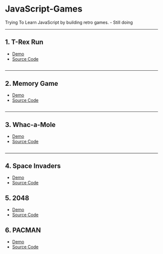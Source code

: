# JavaScript-Games
Trying To Learn JavaScript by building  retro games. - Still doing




---
## 1. T-Rex Run
   - [Demo](https://rybski113.github.io/T-Rex-Run-JS/)
   - [Source Code](https://github.com/Rybski113/T-Rex-Run-JS)
##  
---
## 2. Memory Game
   - [Demo](https://rybski113.github.io/Memory-Game-JavaScript/)
   - [Source Code](https://github.com/Rybski113/Memory-Game-JavaScript)
##  
---
## 3. Whac-a-Mole
   - [Demo](https://rybski113.github.io/Whac-a-Mole-JavaScript/)
   - [Source Code](https://github.com/Rybski113/Whac-a-Mole-JavaScript)
##  
---
## 4. Space Invaders
   - [Demo](https://rybski113.github.io/Space-Invaders/)
   - [Source Code](https://github.com/Rybski113/Space-Invaders)
##  
## 5. 2048
   - [Demo](https://rybski113.github.io/2048-/)
   - [Source Code](https://github.com/Rybski113/2048-)
##  
## 6. PACMAN
   - [Demo]()
   - [Source Code](https://github.com/Rybski113/PACMAN)
##  
